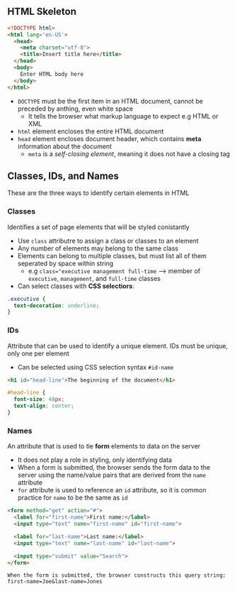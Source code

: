 ## HTML Skeleton ##
```HTML
<!DOCTYPE html>
<html lang='en-US'>
  <head>
    <meta charset="utf-8">
    <title>Insert title here</title>
  </head>
  <body>
    Enter HTML body here
  </body>
</html>
```

- `DOCTYPE` must be the first item in an HTML document, cannot be preceded by anthing, even white space
  - It tells the browser what markup language to expect e.g HTML or XML
- `html` element encloses the entire HTML document
- `head` element encloses document header, which contains **meta** information about the document
  - `meta` is a _self-closing element_, meaning it does not have a closing tag

## Classes, IDs, and Names ##
These are the three ways to identify certain elements in HTML

### Classes ###
Identifies a set of page elements that will be styled conistantly
- Use `class` attributre to assign a class or classes to an element
- Any number of elements may belong to the same class
- Elements can belong to multiple classes, but must list all of them seperated by space within string
  - e.g `class="executive management full-time` --> member of `executive`, `management`, and `full-time` classes
- Can select classes with **CSS selectiors**:
```css
.executive {
  text-decoration: underline;
}
```

### IDs ###
Attribute that can be used to identify a unique element. IDs must be unique, only one per element
- Can be selected using CSS selection syntax `#id-name`
```html
<h1 id="head-line">The beginning of the document</h1>
```
```css
#head-line {
  font-size: 48px;
  text-align: center;
}
```

### Names ###
An attribute that is used to tie **form** elements to data on the server
- It does not play a role in styling, only identifying data
- When a form is submitted, the browser sends the form data to the server using the name/value pairs that are derived from the `name` attribute
- `for` attribute is used to reference an `id` attribute, so it is common practice for `name` to be the same as `id`
```html
<form method="get" action="#">
  <label for="first-name">First name:</label>
  <input type="text" name="first-name" id="first-name">

  <label for="last-name">Last name:</label>
  <input type="text" name="last-name" id="last-name">

  <input type="submit" value="Search">
</form>
```
```
When the form is submitted, the browser constructs this query string:
first-name=Joe&last-name=Jones
```